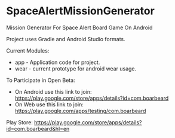 SpaceAlertMissionGenerator
==========================

Mission Generator For Space Alert Board Game On Android

Project uses Gradle and Android Studio formats.

Current Modules:
  * app - Application code for project.
  * wear - current prototype for android wear usage.

To Participate in Open Beta:
 - On Android use this link to join: https://play.google.com/store/apps/details?id=com.boarbeard
 - On Web use this link to join: https://play.google.com/apps/testing/com.boarbeard

Play Store:
https://play.google.com/store/apps/details?id=com.boarbeard&hl=en

